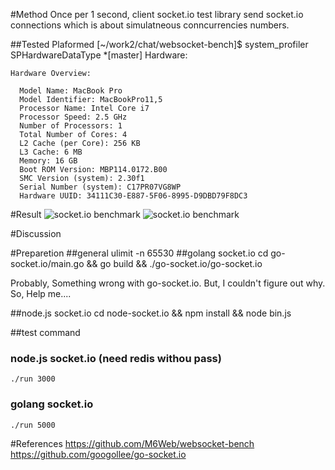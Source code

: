 #Method
Once per 1 second, client socket.io  test library send socket.io connections which is about simulatneous conncurrencies numbers.  

##Tested Plaformed
[~/work2/chat/websocket-bench]$ system_profiler SPHardwareDataType                                                                                                     *[master]
Hardware:

    Hardware Overview:

      Model Name: MacBook Pro
      Model Identifier: MacBookPro11,5
      Processor Name: Intel Core i7
      Processor Speed: 2.5 GHz
      Number of Processors: 1
      Total Number of Cores: 4
      L2 Cache (per Core): 256 KB
      L3 Cache: 6 MB
      Memory: 16 GB
      Boot ROM Version: MBP114.0172.B00
      SMC Version (system): 2.30f1
      Serial Number (system): C17PR07VG8WP
      Hardware UUID: 34111C30-E887-5F06-8995-D9DBD79F8DC3
#Result
![socket.io benchmark](https://github.com/atyenoria/websocket-socket.io-benchmark/blob/master/socket.io.png)
![socket.io benchmark](https://github.com/atyenoria/websocket-socket.io-benchmark/blob/master/golang.png)

#Discussion


#Preparetion
##general
ulimit -n 65530
##golang socket.io
    cd go-socket.io/main.go && go build && ./go-socket.io/go-socket.io
    
Probably, Something wrong with go-socket.io. But, I couldn't figure out why. So, Help me....

##node.js socket.io
    cd node-socket.io && npm install && node bin.js
  
##test command
### node.js socket.io (need redis withou pass)
    ./run 3000
### golang socket.io
    ./run 5000




 

#References
https://github.com/M6Web/websocket-bench
https://github.com/googollee/go-socket.io

